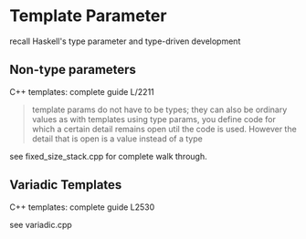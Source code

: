 # Template Parameter

recall Haskell's type parameter and type-driven development

## Non-type parameters

C++ templates: complete guide L/2211

> template params do not have to be types; they can also be ordinary values
> as with templates using type params, you define code for which a certain
> detail remains open util the code is used. However the detail that is open
> is a value instead of a type

see fixed_size_stack.cpp for complete walk through.

## Variadic Templates

C++ templates: complete guide L2530

see variadic.cpp 